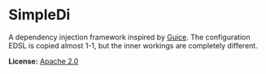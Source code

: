 # SimpleDi

A dependency injection framework inspired by [Guice](https://github.com/google/guice). The configuration EDSL is copied almost 1-1, but the inner workings are completely different.

**License:** [Apache 2.0](http://www.apache.org/licenses/LICENSE-2.0)